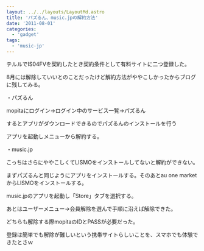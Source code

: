 ```yaml
---
layout: ../../layouts/LayoutMd.astro
title: 'パズるん、music.jpの解約方法'
date: '2011-08-01'
categories:
  - 'gadget'
tags:
  - 'music-jp'
---
```


テルルでIS04FVを契約したとき契約条件として有料サイトに二つ登録した。

8月には解除していいとのことだったけど解約方法がややこしかったからブログに残してみる。

・パズるん

mopitaにログイン→ログイン中のサービス一覧→パズるん

するとアプリがダウンロードできるのでパズるんのインストールを行う

アプリを起動しメニューから解約する。

・music.jp

こっちはさらにややこしくてLISMOをインストールしてないと解約ができない。

まずパズるんと同じようにアプリをインストールする。そのあとau one marketからLISMOをインストールする。

music.jpのアプリを起動し「Store」タブを選択する。

あとはユーザーメニュー→会員解除を選んで手順に沿えば解除できた。

どちらも解除する際mopitaのIDとPASSが必要だった。

登録は簡単でも解除が難しいという携帯サイトらしいことを、スマホでも体験できたとさｗ
